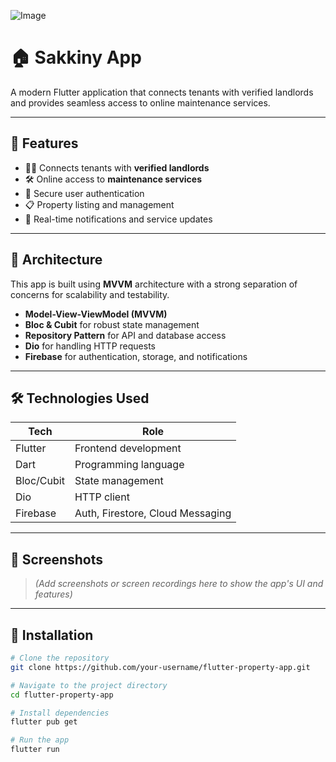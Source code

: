 ![Image](https://github.com/user-attachments/assets/c0fed11c-9735-467e-844d-555d835f45c5)
# 🏠 Sakkiny App

A modern Flutter application that connects tenants with verified landlords and provides seamless access to online maintenance services.

---

## 🚀 Features

- 🧑‍💼 Connects tenants with **verified landlords**
- 🛠️ Online access to **maintenance services**
- 🔐 Secure user authentication
- 📋 Property listing and management
- 🔔 Real-time notifications and service updates

---

## 🧱 Architecture

This app is built using **MVVM** architecture with a strong separation of concerns for scalability and testability.

- **Model-View-ViewModel (MVVM)**
- **Bloc & Cubit** for robust state management
- **Repository Pattern** for API and database access
- **Dio** for handling HTTP requests
- **Firebase** for authentication, storage, and notifications

---

## 🛠️ Technologies Used

| Tech       | Role                            |
|------------|---------------------------------|
| Flutter    | Frontend development             |
| Dart       | Programming language             |
| Bloc/Cubit | State management                 |
| Dio        | HTTP client                      |
| Firebase   | Auth, Firestore, Cloud Messaging |

---

## 📱 Screenshots

> *(Add screenshots or screen recordings here to show the app's UI and features)*

---

## 🔧 Installation

```bash
# Clone the repository
git clone https://github.com/your-username/flutter-property-app.git

# Navigate to the project directory
cd flutter-property-app

# Install dependencies
flutter pub get

# Run the app
flutter run
